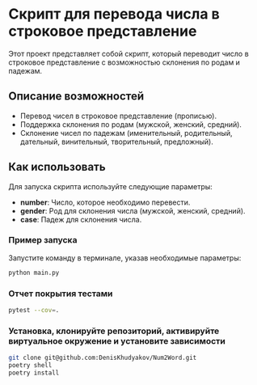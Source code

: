 # Скрипт для перевода числа в строковое представление

Этот проект представляет собой скрипт, который переводит число в строковое представление с возможностью склонения по родам и падежам.

## Описание возможностей

- Перевод чисел в строковое представление (прописью).
- Поддержка склонения по родам (мужской, женский, средний).
- Склонение чисел по падежам (именительный, родительный, дательный, винительный, творительный, предложный).

## Как использовать

Для запуска скрипта используйте следующие параметры:

- **number**: Число, которое необходимо перевести.
- **gender**: Род для склонения числа (мужской, женский, средний).
- **case**: Падеж для склонения числа.

### Пример запуска

Запустите команду в терминале, указав необходимые параметры:

```bash
python main.py
```

### Отчет покрытия тестами
```bash
pytest --cov=.
```

### Установка, клонируйте репозиторий, активируйте виртуальное окружение и установите зависимости
```bash
git clone git@github.com:DenisKhudyakov/Num2Word.git
poetry shell
poetry install
```